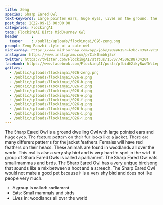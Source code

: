 ```yaml
---
title: Zeng
species: Sharp Eared Owl
text-keywords: Large pointed ears, huge eyes, lives on the ground, the feature pattern looks like a jacket, Many different patterns for the jacket feathers, Fuzzy face feathers, Females will have red feathers on their heads
post_date: 2022-09-16 00:00:00
categories: FlockingAI
tags: FlockingAI Birds MidJourney Owl
header      :
  teaser    : /public/uploads/flockingai/026-zeng.png
prompt: Zeng Fanzhi style of a cute owl
midjourney: https://www.midjourney.com/app/jobs/93996154-b3bc-4380-8c18-fb8017bfb53b
instagram: https://www.instagram.com/p/Cikfhmbhj5c/
twitter: https://twitter.com/FlockingAI/status/1570774506288734208
facebook: https://www.facebook.com/FlockingAI/posts/pfbid02ikyBwwTWcLepXxU34XaHprwALTfsVz7XHiDeFBCoyopHNbNpR1mEE7zpBBoneE1Gl
gallery: 
  - /public/uploads/flockingai/026-zeng.png
  - /public/uploads/flockingai/026-a.png
  - /public/uploads/flockingai/026-b.png
  - /public/uploads/flockingai/026-c.png
  - /public/uploads/flockingai/026-d.png
  - /public/uploads/flockingai/026-e.png
  - /public/uploads/flockingai/026-f.png
  - /public/uploads/flockingai/026-g.png
  - /public/uploads/flockingai/026-h.png
  - /public/uploads/flockingai/026-i.png
  - /public/uploads/flockingai/026-j.png
---
```


The Sharp Eared Owl is a ground dwelling Owl with large pointed ears and huge eyes. The feature pattern on their fur looks like a jacket. There are many different patterns for the jacket feathers. Females will have red feathers on their heads. These animals are found in woodlands all over the world. This owl is also a very shy bird and is very hard to spot in the wild. A group of Sharp Eared Owls is called a parliament. The Sharp Eared Owl eats small mammals and birds. The Sharp Eared Owl has a very unique bird song that sounds like a mix between a hoot and a screech. The Sharp Eared Owl would not make a good pet because it is a very shy bird and does not like people very much.

- A group is called: parliament
- Eats: Small mammals and birds
- Lives in: woodlands all over the world
